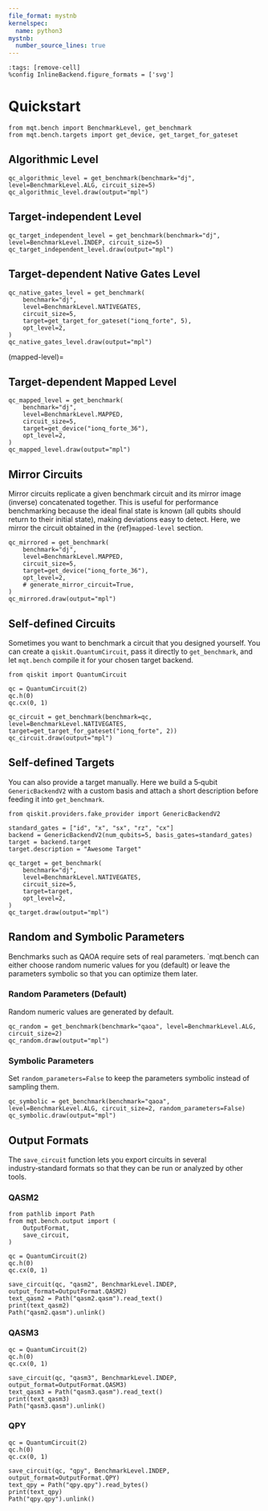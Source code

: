 ```yaml
---
file_format: mystnb
kernelspec:
  name: python3
mystnb:
  number_source_lines: true
---
```


```{code-cell} ipython3
:tags: [remove-cell]
%config InlineBackend.figure_formats = ['svg']
```

# Quickstart

```{code-cell} ipython3
from mqt.bench import BenchmarkLevel, get_benchmark
from mqt.bench.targets import get_device, get_target_for_gateset
```

## Algorithmic Level

```{code-cell} ipython3
qc_algorithmic_level = get_benchmark(benchmark="dj", level=BenchmarkLevel.ALG, circuit_size=5)
qc_algorithmic_level.draw(output="mpl")
```

## Target-independent Level

```{code-cell} ipython3
qc_target_independent_level = get_benchmark(benchmark="dj", level=BenchmarkLevel.INDEP, circuit_size=5)
qc_target_independent_level.draw(output="mpl")
```

## Target-dependent Native Gates Level

```{code-cell} ipython3
qc_native_gates_level = get_benchmark(
    benchmark="dj",
    level=BenchmarkLevel.NATIVEGATES,
    circuit_size=5,
    target=get_target_for_gateset("ionq_forte", 5),
    opt_level=2,
)
qc_native_gates_level.draw(output="mpl")
```

(mapped-level)=

## Target-dependent Mapped Level

```{code-cell} ipython3
qc_mapped_level = get_benchmark(
    benchmark="dj",
    level=BenchmarkLevel.MAPPED,
    circuit_size=5,
    target=get_device("ionq_forte_36"),
    opt_level=2,
)
qc_mapped_level.draw(output="mpl")
```

## Mirror Circuits

Mirror circuits replicate a given benchmark circuit and its mirror image (inverse) concatenated together. This is useful for performance benchmarking because the ideal final state is known (all qubits should return to their initial state), making deviations easy to detect. Here, we mirror the circuit obtained in the {ref}`mapped-level` section.

```{code-cell} ipython3
qc_mirrored = get_benchmark(
    benchmark="dj",
    level=BenchmarkLevel.MAPPED,
    circuit_size=5,
    target=get_device("ionq_forte_36"),
    opt_level=2,
    # generate_mirror_circuit=True,
)
qc_mirrored.draw(output="mpl")
```

## Self-defined Circuits

Sometimes you want to benchmark a circuit that you designed yourself. You can create a `qiskit.QuantumCircuit`, pass it directly to `get_benchmark`, and let `mqt.bench` compile it for your chosen target backend.

```{code-cell} ipython3
from qiskit import QuantumCircuit

qc = QuantumCircuit(2)
qc.h(0)
qc.cx(0, 1)

qc_circuit = get_benchmark(benchmark=qc, level=BenchmarkLevel.NATIVEGATES, target=get_target_for_gateset("ionq_forte", 2))
qc_circuit.draw(output="mpl")
```

## Self-defined Targets

You can also provide a target manually. Here we build a 5‑qubit `GenericBackendV2` with a custom basis and attach a short description before feeding it into `get_benchmark`.

```{code-cell} ipython3
from qiskit.providers.fake_provider import GenericBackendV2

standard_gates = ["id", "x", "sx", "rz", "cx"]
backend = GenericBackendV2(num_qubits=5, basis_gates=standard_gates)
target = backend.target
target.description = "Awesome Target"

qc_target = get_benchmark(
    benchmark="dj",
    level=BenchmarkLevel.NATIVEGATES,
    circuit_size=5,
    target=target,
    opt_level=2,
)
qc_target.draw(output="mpl")
```

## Random and Symbolic Parameters

Benchmarks such as QAOA require sets of real parameters. `mqt.bench can either choose random numeric values for you (default) or leave the parameters symbolic so that you can optimize them later.

### Random Parameters (Default)

Random numeric values are generated by default.

```{code-cell} ipython3
qc_random = get_benchmark(benchmark="qaoa", level=BenchmarkLevel.ALG, circuit_size=2)
qc_random.draw(output="mpl")
```

### Symbolic Parameters

Set `random_parameters=False` to keep the parameters symbolic instead of sampling them.

```{code-cell} ipython3
qc_symbolic = get_benchmark(benchmark="qaoa", level=BenchmarkLevel.ALG, circuit_size=2, random_parameters=False)
qc_symbolic.draw(output="mpl")
```

## Output Formats

The `save_circuit` function lets you export circuits in several industry‑standard formats so that they can be run or analyzed by other tools.

### QASM2

```{code-cell} ipython3
from pathlib import Path
from mqt.bench.output import (
    OutputFormat,
    save_circuit,
)

qc = QuantumCircuit(2)
qc.h(0)
qc.cx(0, 1)

save_circuit(qc, "qasm2", BenchmarkLevel.INDEP, output_format=OutputFormat.QASM2)
text_qasm2 = Path("qasm2.qasm").read_text()
print(text_qasm2)
Path("qasm2.qasm").unlink()
```

### QASM3

```{code-cell} ipython3
qc = QuantumCircuit(2)
qc.h(0)
qc.cx(0, 1)

save_circuit(qc, "qasm3", BenchmarkLevel.INDEP, output_format=OutputFormat.QASM3)
text_qasm3 = Path("qasm3.qasm").read_text()
print(text_qasm3)
Path("qasm3.qasm").unlink()
```

### QPY

```{code-cell} ipython3
qc = QuantumCircuit(2)
qc.h(0)
qc.cx(0, 1)

save_circuit(qc, "qpy", BenchmarkLevel.INDEP, output_format=OutputFormat.QPY)
text_qpy = Path("qpy.qpy").read_bytes()
print(text_qpy)
Path("qpy.qpy").unlink()
```
